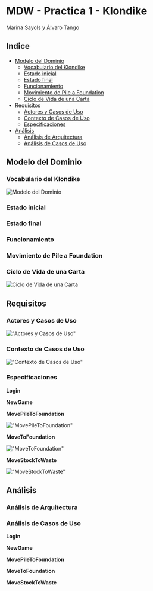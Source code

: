 # MDW - Practica 1 - Klondike

Marina Sayols y Álvaro Tango

## Indice

* [Modelo del Dominio](#modelo-del-dominio)
  + [Vocabulario del Klondike](#vocabulario-del-klondike)
  + [Estado inicial](#estado-inicial)
  + [Estado final](#estado-final)
  + [Funcionamiento](#funcionamiento)
  + [Movimiento de Pile a Foundation](#movimiento-de-pile-a-foundation)
  + [Ciclo de Vida de una Carta](#ciclo-de-vida-de-una-carta)
* [Requisitos](#requisitos)
  + [Actores y Casos de Uso](#actores-y-casos-de-uso)
  + [Contexto de Casos de Uso](#contexto-de-casos-de-uso)
  + [Especificaciones](#especificaciones)
* [Análisis](#an-lisis)
  + [Análisis de Arquitectura](#an-lisis-de-arquitectura)
  + [Análisis de Casos de Uso](#an-lisis-de-casos-de-uso)

## Modelo del Dominio

### Vocabulario del Klondike
![Modelo del Dominio](01-DomainModel/DomainModel.png "Modelo del Dominio")

### Estado inicial

### Estado final

### Funcionamiento

### Movimiento de Pile a Foundation

### Ciclo de Vida de una Carta
![Ciclo de Vida de una Carta](01-DomainModel/CardLifeCycle.png "Ciclo de Vida de una Carta")

## Requisitos

### Actores y Casos de Uso
!["Actores y Casos de Uso"](02-requisitos/useCases/UseCases.png "Actores y Casos de Uso")

### Contexto de Casos de Uso
!["Contexto de Casos de Uso"](02-requisitos/useCases/DiagramaContexto.png "Contexto de Casos de Uso")

### Especificaciones
**Login**

**NewGame**

**MovePileToFoundation**

!["MovePileToFoundation"](02-requisitos/specifications/MovePileToFoundation.png "MovePileToFoundation")

**MoveToFoundation**

!["MoveToFoundation"](02-requisitos/specifications/MoveToFoundation.png "MoveToFoundation")

**MoveStockToWaste**

!["MoveStockToWaste"](02-requisitos/specifications/MoveStockToWaste.png "MoveStockToWaste")

## Análisis

### Análisis de Arquitectura

### Análisis de Casos de Uso
**Login**

**NewGame**

**MovePileToFoundation**

**MoveToFoundation**

**MoveStockToWaste**
